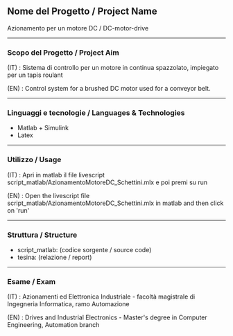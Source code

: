 ## Nome del Progetto / Project Name

Azionamento per un motore DC / DC-motor-drive

---

### Scopo del Progetto / Project Aim

(IT) : Sistema di controllo per un motore in continua spazzolato, impiegato per un tapis roulant 

(EN) : Control system for a brushed DC motor used for a conveyor belt.

---

### Linguaggi e tecnologie / Languages & Technologies

- Matlab + Simulink
- Latex

---

### Utilizzo / Usage

(IT) : Apri in matlab il file livescript script_matlab/AzionamentoMotoreDC_Schettini.mlx e poi premi su run

(EN) : Open the livescript file script_matlab/AzionamentoMotoreDC_Schettini.mlx in matlab and then click on 'run'


---

### Struttura / Structure

- script_matlab:  (codice sorgente / source code)
- tesina:         (relazione / report)


---

### Esame / Exam

(IT) : Azionamenti ed Elettronica Industriale - facoltà magistrale di Ingegneria Informatica, ramo Automazione

(EN) : Drives and Industrial Electronics - Master's degree in Computer Engineering, Automation branch
